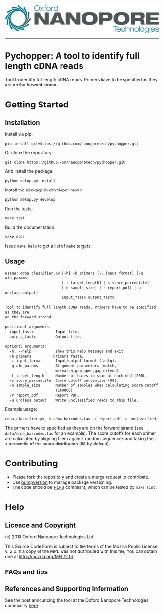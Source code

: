 ![ONT_logo](/ONT_logo.png)

-----------------------------

Pychopper: A tool to identify full length cDNA reads
====================================================

Tool to identify full length cDNA reads. Primers have to be specified as they are
on the forward strand.

Getting Started
================

## Installation

Install via pip:

```
pip install git+https://github.com/nanoporetech/pychopper.git
```

Or clone the repository:

```
git clone https://github.com/nanoporetech/pychopper.git
```

And install the package:

```
python setup.py install
```

Install the package in developer mode:

```
python setup.py develop
```

Run the tests:

```
make test
```

Build the documentation:

```
make docs
```

Issue `make help` to get a list of `make` targets.

## Usage

```
usage: cdna_classifier.py [-h] -b primers [-i input_format] [-g aln_params]
                          [-t target_length] [-s score_percentile]
                          [-n sample_size] [-r report_pdf] [-u unclass_output]
                          input_fastx output_fastx

Tool to identify full length cDNA reads. Primers have to be specified as they are
on the forward strand.

positional arguments:
  input_fastx          Input file.
  output_fastx         Output file.

optional arguments:
  -h, --help           show this help message and exit
  -b primers          Primers fasta.
  -i input_format      Input/output format (fastq).
  -g aln_params        Alignment parameters (match,
                       mismatch,gap_open,gap_extend).
  -t target_length     Number of bases to scan at each end (200).
  -s score_percentile  Score cutoff percentile (98).
  -n sample_size       Number of samples when calculating score cutoff
                       (100000).
  -r report_pdf        Report PDF.
  -u unclass_output    Write unclassified reads to this file.
```

Example usage:

```bash
cdna_classifier.py -b cdna_barcodes.fas -r report.pdf -u unclassified.fq input.fq full_length_output.fq
```

The primers have to specified as they are on the forward strand (see `data/cdna_barcodes.fas` for an example).
The score cutoffs for each primer are calculated by aligning them against random sequences and taking the `-s` percentile of the score distribution (98 by default).

Contributing
================

- Please fork the repository and create a merge request to contribute.
- Use [bumpversion](https://github.com/peritus/bumpversion) to manage package versioning.
- The code should be [PEP8](https://www.python.org/dev/peps/pep-0008) compliant, which can be tested by `make lint`.

Help
====

## Licence and Copyright

(c) 2018 Oxford Nanopore Technologies Ltd.

This Source Code Form is subject to the terms of the Mozilla Public
License, v. 2.0. If a copy of the MPL was not distributed with this
file, You can obtain one at http://mozilla.org/MPL/2.0/.

## FAQs and tips

## References and Supporting Information

See the post announcing the tool at the Oxford Nanopore Technologies community [here](https://community.nanoporetech.com/posts/new-transcriptomics-analys).

